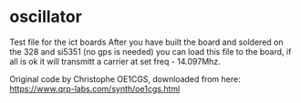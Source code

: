 # oscillator
Test file for the ict boards
After you have built the board and soldered on the 328 and si5351 (no gps is needed) you can load this file to the board, 
if all is ok it will transmitt a carrier at set freq - 14.097Mhz.

Original code by Christophe OE1CGS, downloaded from here: https://www.qrp-labs.com/synth/oe1cgs.html
